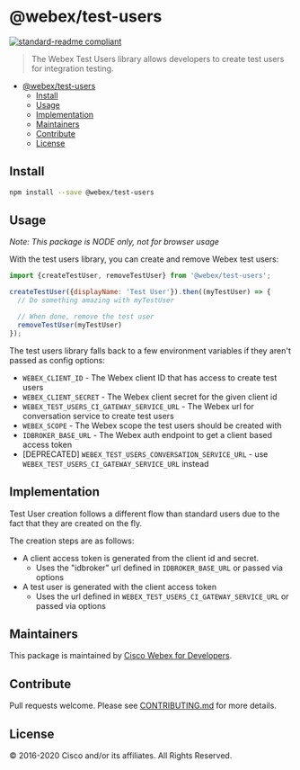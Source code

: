 # @webex/test-users

[![standard-readme compliant](https://img.shields.io/badge/readme%20style-standard-brightgreen.svg?style=flat-square)](https://github.com/RichardLitt/standard-readme)

> The Webex Test Users library allows developers to create test users for integration testing.

- [@webex/test-users](#webextest-users)
  - [Install](#install)
  - [Usage](#usage)
  - [Implementation](#implementation)
  - [Maintainers](#maintainers)
  - [Contribute](#contribute)
  - [License](#license)

## Install

```bash
npm install --save @webex/test-users
```

## Usage

*Note: This package is NODE only, not for browser usage*

With the test users library, you can create and remove Webex test users:

```javascript
import {createTestUser, removeTestUser} from '@webex/test-users';

createTestUser({displayName: 'Test User'}).then((myTestUser) => {
  // Do something amazing with myTestUser

  // When done, remove the test user
  removeTestUser(myTestUser)
});
```

The test users library falls back to a few environment variables if they aren't passed as config options:

- `WEBEX_CLIENT_ID` - The Webex client ID that has access to create test users
- `WEBEX_CLIENT_SECRET` - The Webex client secret for the given client id
- `WEBEX_TEST_USERS_CI_GATEWAY_SERVICE_URL` - The Webex url for conversation service to create test users
- `WEBEX_SCOPE` - The Webex scope the test users should be created with
- `IDBROKER_BASE_URL` - The Webex auth endpoint to get a client based access token
- [DEPRECATED] `WEBEX_TEST_USERS_CONVERSATION_SERVICE_URL` - use `WEBEX_TEST_USERS_CI_GATEWAY_SERVICE_URL` instead

## Implementation

Test User creation follows a different flow than standard users due to the fact that they are created on the fly.

The creation steps are as follows:

- A client access token is generated from the client id and secret.
  - Uses the "idbroker" url defined in `IDBROKER_BASE_URL` or passed via options
- A test user is generated with the client access token
  - Uses the url defined in `WEBEX_TEST_USERS_CI_GATEWAY_SERVICE_URL` or passed via options

## Maintainers

This package is maintained by [Cisco Webex for Developers](https://developer.webex.com/).

## Contribute

Pull requests welcome. Please see [CONTRIBUTING.md](https://github.com/webex/webex-js-sdk/blob/master/CONTRIBUTING.md) for more details.

## License

© 2016-2020 Cisco and/or its affiliates. All Rights Reserved.
